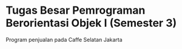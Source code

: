# Tugas Besar Pemrograman Berorientasi Objek I (Semester 3)
Program penjualan pada Caffe Selatan Jakarta
